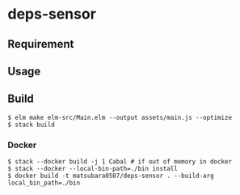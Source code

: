 # deps-sensor

## Requirement

## Usage

## Build

```
$ elm make elm-src/Main.elm --output assets/main.js --optimize
$ stack build
```

### Docker

```
$ stack --docker build -j 1 Cabal # if out of memory in docker
$ stack --docker --local-bin-path=./bin install
$ docker build -t matsubara0507/deps-sensor . --build-arg local_bin_path=./bin
```
